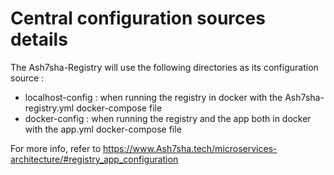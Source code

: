 # Central configuration sources details

The Ash7sha-Registry will use the following directories as its configuration source :
- localhost-config : when running the registry in docker with the Ash7sha-registry.yml docker-compose file
- docker-config : when running the registry and the app both in docker with the app.yml docker-compose file

For more info, refer to https://www.Ash7sha.tech/microservices-architecture/#registry_app_configuration
